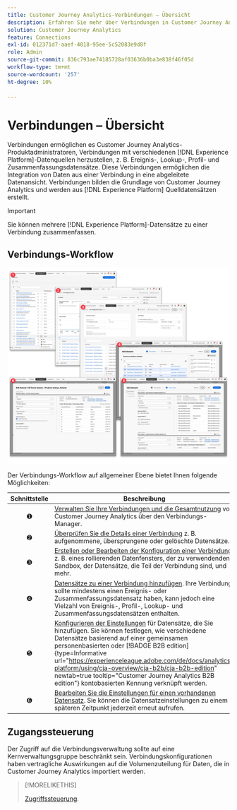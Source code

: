 ```yaml
---
title: Customer Journey Analytics-Verbindungen – Übersicht
description: Erfahren Sie mehr über Verbindungen in Customer Journey Analytics.
solution: Customer Journey Analytics
feature: Connections
exl-id: 012371d7-aaef-4018-95ee-5c52083e9d8f
role: Admin
source-git-commit: 836c793ae74185728af03636b0ba3e838f46f05d
workflow-type: tm+mt
source-wordcount: '257'
ht-degree: 10%

---
```


# Verbindungen – Übersicht

Verbindungen ermöglichen es Customer Journey Analytics-Produktadministratoren, Verbindungen mit verschiedenen [!DNL &#x200B; Experience Platform]-Datenquellen herzustellen, z. B. Ereignis-, Lookup-, Profil- und Zusammenfassungsdatensätze. Diese Verbindungen ermöglichen die Integration von Daten aus einer Verbindung in eine abgeleitete Datenansicht. Verbindungen bilden die Grundlage von Customer Journey Analytics und werden aus [!DNL Experience Platform] Quelldatensätzen erstellt.

>[!IMPORTANT]
>
>Sie können mehrere [!DNL Experience Platform]-Datensätze zu einer Verbindung zusammenfassen.


## Verbindungs-Workflow

![Verbindungs-Workflow](assets/connection-workflow.png)

<!-- Outdated interface 

>[!BEGINSHADEBOX]

See ![VideoCheckedOut](/help/assets/icons/VideoCheckedOut.svg) [Configuring connections](https://video.tv.adobe.com/v/35111/?quality=12&learn=on){target="_blank"} for a demo video.

>[!ENDSHADEBOX]

-->

Der Verbindungs-Workflow auf allgemeiner Ebene bietet Ihnen folgende Möglichkeiten:

| Schnittstelle | Beschreibung |
|:---:|---|
| ➊  | [Verwalten Sie Ihre Verbindungen und die Gesamtnutzung](manage-connections.md) von Customer Journey Analytics über den Verbindungs-Manager. |
| ➋  | [Überprüfen Sie die Details einer Verbindung](manage-connections.md#connection-details) z. B. aufgenommene, übersprungene oder gelöschte Datensätze. |
| ➌  | [Erstellen oder Bearbeiten der Konfiguration einer Verbindung](create-connection.md#create-or-edit-a-connection) z. B. eines rollierenden Datenfensters, der zu verwendenden Sandbox, der Datensätze, die Teil der Verbindung sind, und mehr. |
| ➍  | [Datensätze zu einer Verbindung hinzufügen](create-connection.md#add-datasets). Ihre Verbindung sollte mindestens einen Ereignis- oder Zusammenfassungsdatensatz haben, kann jedoch eine Vielzahl von Ereignis-, Profil-, Lookup- und Zusammenfassungsdatensätzen enthalten. |
| ➎  | [Konfigurieren der Einstellungen](create-connection.md#dataset-settings) für Datensätze, die Sie hinzufügen. Sie können festlegen, wie verschiedene Datensätze basierend auf einer gemeinsamen personenbasierten oder [!BADGE B2B edition]{type=Informative url="https://experienceleague.adobe.com/de/docs/analytics-platform/using/cja-overview/cja-b2b/cja-b2b-edition" newtab=true tooltip="Customer Journey Analytics B2B edition"} kontobasierten Kennung verknüpft werden. |
| ➏  | [Bearbeiten Sie die Einstellungen für einen vorhandenen Datensatz](create-connection.md#edit-a-dataset). Sie können die Datensatzeinstellungen zu einem späteren Zeitpunkt jederzeit erneut aufrufen. |



## Zugangssteuerung

Der Zugriff auf die Verbindungsverwaltung sollte auf eine Kernverwaltungsgruppe beschränkt sein. Verbindungskonfigurationen haben vertragliche Auswirkungen auf die Volumenzuteilung für Daten, die in Customer Journey Analytics importiert werden.

>[!MORELIKETHIS]
>
>[Zugriffssteuerung](/help/technotes/access-control.md).

